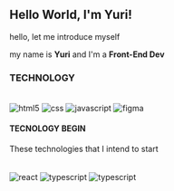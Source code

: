 ## Hello World, I'm Yuri!

hello, let me introduce myself

my name is <strong>Yuri</strong> and I'm a <strong>Front-End Dev</strong>

### TECHNOLOGY
<div style="display: inline_block"> <br>
    <img align="center" alt ="html5" src="https://img.shields.io/badge/HTML5-E34F26?style=for-the-badge&logo=html5&logoColor=white" />
    <img align="center" alt ="css" src="https://img.shields.io/badge/CSS3-1572B6?style=for-the-badge&logo=css3&logoColor=white" />
    <img align="center" alt ="javascript" src="https://img.shields.io/badge/JavaScript-F7DF1E?style=for-the-badge&logo=javascript&logoColor=black" />
    <img align="center" alt ="figma" src="https://img.shields.io/badge/Figma-F24E1E?style=for-the-badge&logo=figma&logoColor=white" />
</div>

#### TECNOLOGY BEGIN
These technologies that I intend to start
<div style="display: inline_block"> <br>
    <img align="center" alt ="react" src="https://img.shields.io/badge/React-20232A?style=for-the-badge&logo=react&logoColor=61DAFB" />
    <img align="center" alt ="typescript" src="https://img.shields.io/badge/TypeScript-007ACC?style=for-the-badge&logo=typescript&logoColor=white" />
    <img align="center" alt ="typescript" src="https://img.shields.io/badge/Bootstrap-563D7C?style=for-the-badge&logo=bootstrap&logoColor=white" />
</div>
